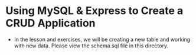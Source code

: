 # Using MySQL & Express to Create a CRUD Application
- In the lesson and exercises, we will be creating a new table and working with new data. Please view the schema.sql file in this directory.
